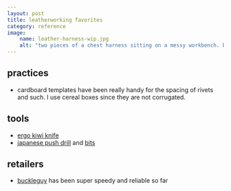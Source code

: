 ```yaml
---
layout: post
title: leatherworking favorites
category: reference
image: 
    name: leather-harness-wip.jpg
    alt: "two pieces of a chest harness sitting on a messy workbench. both pieces are about 8 inches long total and consist of two large o-rings joined by a dark teal leather strap. the o rings and rivets are matte black."
---
```


## practices

- cardboard templates have been really handy for the spacing of rivets and such. I use cereal boxes since they are not corrugated.

## tools

- [ergo kiwi knife](https://www.buckleguy.com/ergo-kiwi-knife-2-0/)
- [japanese push drill](https://www.talasonline.com/Japanese-Push-Drill) and [bits](https://www.talasonline.com/Japanese-Push-Drill-Replacement-Bits)

## retailers

- [buckleguy](https://www.buckleguy.com/) has been super speedy and reliable so far